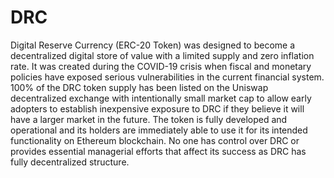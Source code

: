 # DRC
Digital Reserve Currency (ERC-20 Token) was designed to become a decentralized digital store of value with a limited supply and zero inflation rate. 
It was created during the COVID-19 crisis when fiscal and monetary policies have exposed serious vulnerabilities in the current financial system. 
100% of the DRC token supply has been listed on the Uniswap decentralized exchange with intentionally small market cap to allow early adopters to establish inexpensive exposure to DRC if they believe it will have a larger market in the future. 
The token is fully developed and operational and its holders are immediately able to use it for its intended functionality on Ethereum blockchain. 
No one has control over DRC or provides essential managerial efforts that affect its success as DRC has fully decentralized structure.
